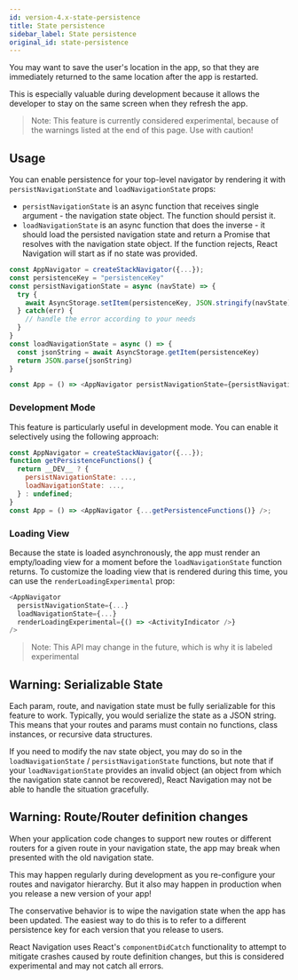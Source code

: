 ```yaml
---
id: version-4.x-state-persistence
title: State persistence
sidebar_label: State persistence
original_id: state-persistence
---
```


You may want to save the user's location in the app, so that they are immediately returned to the same location after the app is restarted.

This is especially valuable during development because it allows the developer to stay on the same screen when they refresh the app.

> Note: This feature is currently considered experimental, because of the warnings listed at the end of this page. Use with caution!

## Usage

You can enable persistence for your top-level navigator by rendering it with `persistNavigationState` and `loadNavigationState` props:

- `persistNavigationState` is an async function that receives single argument - the navigation state object. The function should persist it.
- `loadNavigationState` is an async function that does the inverse - it should load the persisted navigation state and return a Promise that resolves with the navigation state object. If the function rejects, React Navigation will start as if no state was provided.

```js
const AppNavigator = createStackNavigator({...});
const persistenceKey = "persistenceKey"
const persistNavigationState = async (navState) => {
  try {
    await AsyncStorage.setItem(persistenceKey, JSON.stringify(navState))
  } catch(err) {
    // handle the error according to your needs
  }
}
const loadNavigationState = async () => {
  const jsonString = await AsyncStorage.getItem(persistenceKey)
  return JSON.parse(jsonString)
}

const App = () => <AppNavigator persistNavigationState={persistNavigationState} loadNavigationState={loadNavigationState} />;
```

### Development Mode

This feature is particularly useful in development mode. You can enable it selectively using the following approach:

```js
const AppNavigator = createStackNavigator({...});
function getPersistenceFunctions() {
  return __DEV__ ? {
    persistNavigationState: ...,
    loadNavigationState: ...,
  } : undefined;
}
const App = () => <AppNavigator {...getPersistenceFunctions()} />;
```

### Loading View

Because the state is loaded asynchronously, the app must render an empty/loading view for a moment before the `loadNavigationState` function returns. To customize the loading view that is rendered during this time, you can use the `renderLoadingExperimental` prop:

```js
<AppNavigator
  persistNavigationState={...}
  loadNavigationState={...}
  renderLoadingExperimental={() => <ActivityIndicator />}
/>
```

> Note: This API may change in the future, which is why it is labeled experimental

## Warning: Serializable State

Each param, route, and navigation state must be fully serializable for this feature to work. Typically, you would serialize the state as a JSON string. This means that your routes and params must contain no functions, class instances, or recursive data structures.

If you need to modify the nav state object, you may do so in the `loadNavigationState` / `persistNavigationState` functions, but note that if your `loadNavigationState` provides an invalid object (an object from which the navigation state cannot be recovered), React Navigation may not be able to handle the situation gracefully.

## Warning: Route/Router definition changes

When your application code changes to support new routes or different routers for a given route in your navigation state, the app may break when presented with the old navigation state.

This may happen regularly during development as you re-configure your routes and navigator hierarchy. But it also may happen in production when you release a new version of your app!

The conservative behavior is to wipe the navigation state when the app has been updated. The easiest way to do this is to refer to a different persistence key for each version that you release to users.

React Navigation uses React's `componentDidCatch` functionality to attempt to mitigate crashes caused by route definition changes, but this is considered experimental and may not catch all errors.
